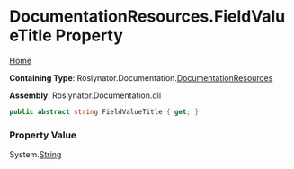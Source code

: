 <a name="_top"></a>

# DocumentationResources\.FieldValueTitle Property

[Home](../../../../README.md#_top)

**Containing Type**: Roslynator\.Documentation\.[DocumentationResources](../README.md#_top)

**Assembly**: Roslynator\.Documentation\.dll

```csharp
public abstract string FieldValueTitle { get; }
```

### Property Value

System\.[String](https://docs.microsoft.com/en-us/dotnet/api/system.string)

